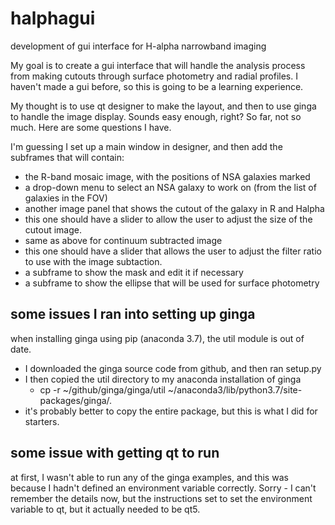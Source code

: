 # halphagui
development of gui interface for H-alpha narrowband imaging

My goal is to create a gui interface that will handle the analysis process from making cutouts through surface photometry and radial profiles.  I haven't made a gui before, so this is going to be a learning experience.

My thought is to use qt designer to make the layout, and then to use ginga to handle the image display.  Sounds easy enough, right?  So far, not so much.  Here are some questions I have.

I'm guessing I set up a main window in designer, and then add the subframes that will contain:
* the R-band mosaic image, with the positions of NSA galaxies marked
* a drop-down menu to select an NSA galaxy to work on (from the list of galaxies in the FOV)
* another image panel that shows the cutout of the galaxy in R and Halpha
 * this one should have a slider to allow the user to adjust the size of the cutout image.
* same as above for continuum subtracted image
 * this one should have a slider that allows the user to adjust the filter ratio to use with the image subtaction.
* a subframe to show the mask and edit it if necessary
* a subframe to show the ellipse that will be used for surface photometry

## some issues I ran into setting up ginga

when installing ginga using pip (anaconda 3.7), the util module is out of date.

* I downloaded the ginga source code from github, and then ran setup.py
* I then copied the util directory to my anaconda installation of ginga
  * cp -r ~/github/ginga/ginga/util ~/anaconda3/lib/python3.7/site-packages/ginga/.
* it's probably better to copy the entire package, but this is what I did for starters.

## some issue with getting qt to run

at first, I wasn't able to run any of the ginga examples, and this was because I hadn't defined an environment variable correctly.  Sorry - I can't remember the details now, but the instructions set to set the environment variable to qt, but it actually needed to be qt5.  

